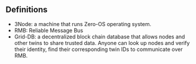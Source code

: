 ## Definitions

- 3Node: a machine that runs Zero-OS operating system.
- RMB: Reliable Message Bus
- Grid-DB: a decentralized block chain database that allows nodes and other twins to share trusted data. Anyone can look up nodes and verify their identity, find their corresponding twin IDs to communicate over RMB.